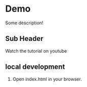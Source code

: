 # Demo 

Some description!

## Sub Header

Watch the tutorial on youtube

## local development

1. Open index.html in your browser.

